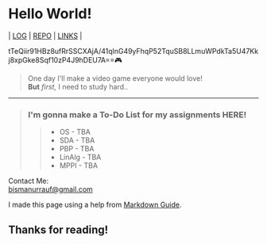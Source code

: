 # Hello World!

| [LOG](TXT/mylog.txt) | [REPO](https://github.com/bisma404/os212) | [LINKS](links.md) |

tTeQiir91HBz8ufRrSSCXAjA/41qlnG49yFhqP52TquSB8LLmuWPdkTa5U47Kkj8xpGke8Sqf10zP4J9hDEU7A==🎮
> One day I'll make a video game everyone would love!  
**But** *first,* I need to study hard..

---

> ### I'm gonna make a To-Do List for my assignments **HERE!**
>> - OS - TBA
>> - SDA - TBA
>> - PBP - TBA
>> - LinAlg - TBA
>> - MPPI - TBA

Contact Me:  
<bismanurrauf@gmail.com>

I made this page using a help from [Markdown Guide](https://www.markdownguide.org/).

## Thanks for reading!
